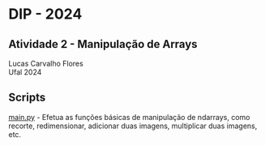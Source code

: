 
# DIP - 2024

## Atividade 2 - Manipulação de Arrays 

Lucas Carvalho Flores  
Ufal 2024

## Scripts

[main.py](main.py) - Efetua as funções básicas de manipulação de ndarrays, como recorte, redimensionar, adicionar duas imagens, multiplicar duas imagens, etc.
